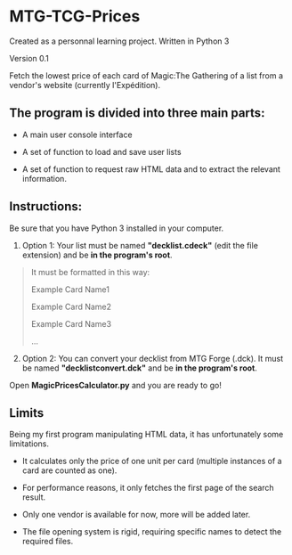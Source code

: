 # MTG-TCG-Prices

Created as a personnal learning project.
Written in Python 3

Version 0.1

Fetch the lowest price of each card of Magic:The Gathering of a list from a vendor's website (currently l'Expédition).

## The program is divided into three main parts:

* A main user console interface

* A set of function to load and save user lists

* A set of function to request raw HTML data and to extract the relevant information.


## Instructions:

Be sure that you have Python 3 installed in your computer.

1. Option 1: Your list must be named **"decklist.cdeck"** (edit the file extension) and be **in the program's root**.

  >  It must be formatted in this way: 
  >
  > Example Card Name1
  >
  > Example Card Name2
  >
  > Example Card Name3
  >
  > ...

2. Option 2: You can convert your decklist from MTG Forge (.dck). It must be named **"decklistconvert.dck"** and be **in the program's root**.

Open **MagicPricesCalculator.py** and you are ready to go!

## Limits

Being my first program manipulating HTML data, it has unfortunately some limitations.

* It calculates only the price of one unit per card (multiple instances of a card are counted as one).

* For performance reasons, it only fetches the first page of the search result.

* Only one vendor is available for now, more will be added later.

* The file opening system is rigid, requiring specific names to detect the required files.
